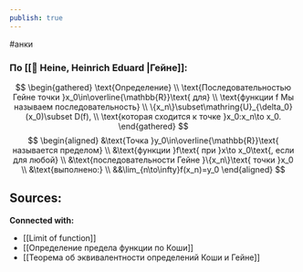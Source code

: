 ```yaml
---
publish: true
---
```

#анки


### По [[👤 Heine, Heinrich Eduard |Гейне]]:
$$
\begin{gathered}
\text{Onpeдeлeниe} \\
\text{Последовательностью Гейне точки }x_0\in\overline{\mathbb{R}}\text{ для} \\
\text{функции f Mы называем последовательность} \\
\{x_n\}\subset\mathring{U}_{\delta_0}(x_0)\subset D(f), \\
\text{которая сходится к точке }x_0:x_n\to x_0. 
\end{gathered}
$$
$$
\begin{aligned}
&\text{Точка }y_0\in\overline{\mathbb{R}}\text{ называется пределом} \\
&\text{функции }f\text{ при }x\to x_0\text{, если для любой} \\
&\text{последовательности Гейне }\{x_n\}\text{ точки }x_0 \\
&\text{выполнено:} \\
&&\lim_{n\to\infty}f(x_n)=y_0
\end{aligned}
$$



**Sources:**
- 


**Connected with:**
- [[Limit of function]]
- [[Определение предела функции по Коши]]
- [[Теорема об эквивалентности определений Коши и Гейне]]

